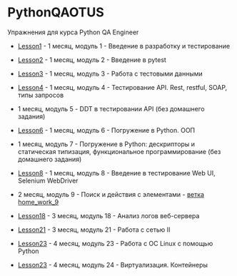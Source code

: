 # PythonQAOTUS
Упражнения для курса Python QA Engineer

* [Lesson1](./Lesson1) - 1 месяц, модуль 1 - Введение в разработку и тестирование
* [Lesson2](./Lesson2) - 1 месяц, модуль 2 - Введение в pytest
* [Lesson3](./Lesson3) - 1 месяц, модуль 3 - Работа с тестовыми данными
* [Lesson4](./Lesson4) - 1 месяц, модуль 4 - Тестирование API. Rest, restful, SOAP, типы запросов
* 1 месяц, модуль 5 - DDT в тестировании API (без домашнего задания)
* [Lesson6](./Lesson6) - 1 месяц, модуль 6 - Погружение в Python. ООП
* 1 месяц, модуль 7 - Погружение в Python: дескрипторы и статическая типизация, функциональное программирование (без домашнего задания)
* [Lesson8](./Lesson8) - 1 месяц, модуль 8 - Введение в тестирование Web UI, Selenium WebDriver

* 2 месяц, модуль 9 - Поиск и действия с элементами - [ветка home_work_9](https://github.com/a13xk/PythonQAOtusSelenium/tree/home_work_9)

* [Lesson18](./Lesson18) - 3 месяц, модуль 18 - Анализ логов веб-сервера
* [Lesson21](./Lesson21) - 3 месяц, модуль 21 - Работа с сетью II
* [Lesson23](./Lesson23) - 4 месяц, модуль 23 - Работа с ОС Linux с помощью Python
* [Lesson23](./Lesson24) - 4 месяц, модуль 24 - Виртуализация. Контейнеры